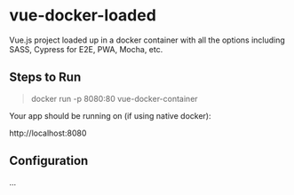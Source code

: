 # vue-docker-loaded
Vue.js project loaded up in a docker container with all the options including SASS, Cypress for E2E, PWA, Mocha, etc. 

## Steps to Run

> docker run -p 8080:80 vue-docker-container

Your app should be running on (if using native docker): 

http://localhost:8080

## Configuration

...

